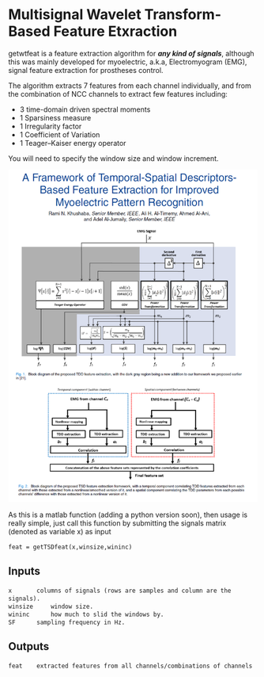 Multisignal Wavelet Transform-Based Feature Etxraction
======================================================
getwtfeat is a feature extraction algorithm for ***any kind of signals***, although this was mainly developed for myoelectric, a.k.a, Electromyogram (EMG), signal feature extraction for prostheses control. 

The algorithm extracts 7 features from each channel individually, and from the combination of NCC channels to extract few features including:

* 3 time-domain driven spectral moments 
* 1 Sparsiness measure
* 1 Irregularity factor
* 1 Coefficient of Variation
* 1 Teager–Kaiser energy operator
 

You will need to specify the window size and window increment. 

![Alt text](TSD.png?raw=true "TSD")

As this is a matlab function (adding a python version soon), then usage is really simple, just call this function by submitting the signals matrix (denoted as variable x) as input

	feat = getTSDfeat(x,winsize,wininc)

## Inputs
	x 		columns of signals (rows are samples and column are the signals).
	winsize 	window size.
	wininc		how much to slid the windows by.
	SF		sampling frequency in Hz.

## Outputs
	feat	extracted features from all channels/combinations of channels
